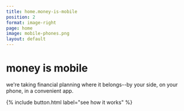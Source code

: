 ```yaml
---
title: home.money-is-mobile
position: 2
format: image-right
page: home
image: mobile-phones.png
layout: default
---
```


# money is mobile
we're taking financial planning where it belongs--by your side, on your phone,
in a convenient app.

{% include button.html label="see how it works" %}

